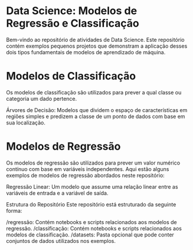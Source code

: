 # Data Science: Modelos de Regressão e Classificação
Bem-vindo ao repositório de atividades de Data Science. 
Este repositório contém exemplos pequenos projetos que demonstram a aplicação desses dois tipos fundamentais de modelos de aprendizado de máquina.

# Modelos de Classificação
Os modelos de classificação são utilizados para prever a qual classe ou categoria um dado pertence. 

Árvores de Decisão: Modelos que dividem o espaço de características em regiões simples e predizem a classe de um ponto de dados com base em sua localização.

# Modelos de Regressão
Os modelos de regressão são utilizados para prever um valor numérico contínuo com base em variáveis independentes. Aqui estão alguns exemplos de modelos de regressão abordados neste repositório:

Regressão Linear: Um modelo que assume uma relação linear entre as variáveis de entrada e a variável de saída.

Estrutura do Repositório
Este repositório está estruturado da seguinte forma:

/regressão: Contém notebooks e scripts relacionados aos modelos de regressão.
/classificação: Contém notebooks e scripts relacionados aos modelos de classificação.
/datasets: Pasta opcional que pode conter conjuntos de dados utilizados nos exemplos.
